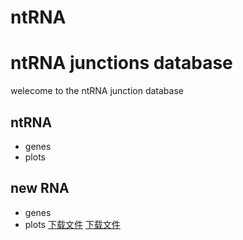 # ntRNA

# ntRNA junctions database

welecome to the ntRNA junction database

## ntRNA
- genes
- plots

## new RNA 
- genes
- plots
[下载文件](example.pdf)    <a href="https://drive.google.com/file/d/1nkL7byWyFKt-mfdO_YgTUZ912ZG9SFZL/view?usp=drive_link" class="btn" download>下载文件</a>    
